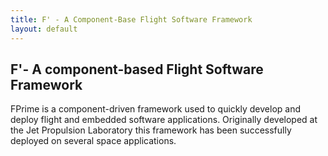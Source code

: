 ```yaml
---
title: F' - A Component-Base Flight Software Framework
layout: default
---
```

## F'- A component-based Flight Software Framework

FPrime is a component-driven framework used to quickly develop and deploy flight and embedded software applications. Originally developed at the Jet Propulsion Laboratory this framework has been successfully deployed on several space applications.


